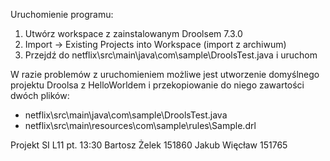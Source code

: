 Uruchomienie programu:
  1. Utwórz workspace z zainstalowanym Droolsem 7.3.0
  2. Import -> Existing Projects into Workspace (import z archiwum)
  3. Przejdź do netflix\src\main\java\com\sample\DroolsTest.java i uruchom

W razie problemów z uruchomieniem możliwe jest utworzenie domyślnego projektu Droolsa z HelloWorldem i przekopiowanie do niego zawartości dwóch plików:
  * netflix\src\main\java\com\sample\DroolsTest.java
  * netflix\src\main\resources\com\sample\rules\Sample.drl

Projekt SI
L11 pt. 13:30
Bartosz Żelek 151860
Jakub Więcław 151765
